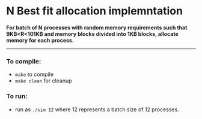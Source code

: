 # N Best fit allocation implemntation  
**For batch of N processes with random memory requirements such that 9KB<R<101KB and memory blocks divided into 1KB blocks, allocate memory for each process.** 
___
### To compile:
* ```make``` to compile
* ```make clean``` for cleanup

### To run:
* run as ```./sim 12``` where 12 represents a batch size of 12 processes. 